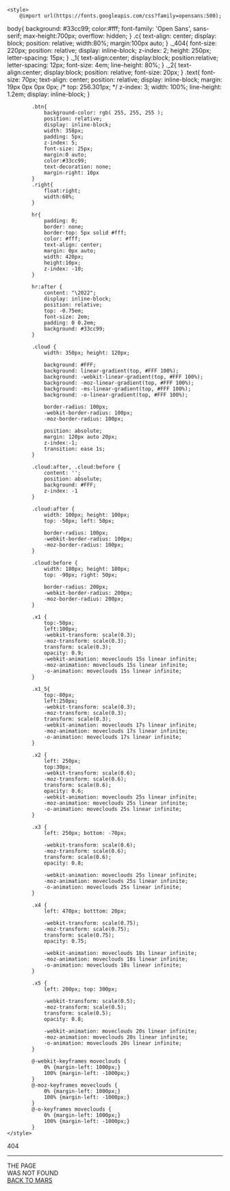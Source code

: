 <!DOCTYPE html>
<html lang="en">

<head>
    <meta charset="UTF-8">
    <meta name="viewport" content="width=device-width, initial-scale=1.0">
    <meta http-equiv="X-UA-Compatible" content="ie=edge">
    <title>404</title>

    <style>
        @import url(https://fonts.googleapis.com/css?family=opensans:500);
body{
                background: #33cc99;
                color:#fff;
                font-family: 'Open Sans', sans-serif;
                max-height:700px;
                overflow: hidden;
            }
            .c{
                text-align: center;
                display: block;
                position: relative;
                width:80%;
                margin:100px auto;
            }
            ._404{
                font-size: 220px;
                position: relative;
                display: inline-block;
                z-index: 2;
                height: 250px;
                letter-spacing: 15px;
            }
            ._1{
                text-align:center;
                display:block;
                position:relative;
                letter-spacing: 12px;
                font-size: 4em;
                line-height: 80%;
            }
            ._2{
                text-align:center;
                display:block;
                position: relative;
                font-size: 20px;
            }
            .text{
                font-size: 70px;
                text-align: center;
                position: relative;
                display: inline-block;
                margin: 19px 0px 0px 0px;
                /* top: 256.301px; */
                z-index: 3;
                width: 100%;
                line-height: 1.2em;
                display: inline-block;
            }
           

            .btn{
                background-color: rgb( 255, 255, 255 );
                position: relative;
                display: inline-block;
                width: 358px;
                padding: 5px;
                z-index: 5;
                font-size: 25px;
                margin:0 auto;
                color:#33cc99;
                text-decoration: none;
                margin-right: 10px
            }
            .right{
                float:right;
                width:60%;
            }
            
            hr{
                padding: 0;
                border: none;
                border-top: 5px solid #fff;
                color: #fff;
                text-align: center;
                margin: 0px auto;
                width: 420px;
                height:10px;
                z-index: -10;
            }
            
            hr:after {
                content: "\2022";
                display: inline-block;
                position: relative;
                top: -0.75em;
                font-size: 2em;
                padding: 0 0.2em;
                background: #33cc99;
            }
            
            .cloud {
                width: 350px; height: 120px;

                background: #FFF;
                background: linear-gradient(top, #FFF 100%);
                background: -webkit-linear-gradient(top, #FFF 100%);
                background: -moz-linear-gradient(top, #FFF 100%);
                background: -ms-linear-gradient(top, #FFF 100%);
                background: -o-linear-gradient(top, #FFF 100%);

                border-radius: 100px;
                -webkit-border-radius: 100px;
                -moz-border-radius: 100px;

                position: absolute;
                margin: 120px auto 20px;
                z-index:-1;
                transition: ease 1s;
            }

            .cloud:after, .cloud:before {
                content: '';
                position: absolute;
                background: #FFF;
                z-index: -1
            }

            .cloud:after {
                width: 100px; height: 100px;
                top: -50px; left: 50px;

                border-radius: 100px;
                -webkit-border-radius: 100px;
                -moz-border-radius: 100px;
            }

            .cloud:before {
                width: 180px; height: 180px;
                top: -90px; right: 50px;

                border-radius: 200px;
                -webkit-border-radius: 200px;
                -moz-border-radius: 200px;
            }
            
            .x1 {
                top:-50px;
                left:100px;
                -webkit-transform: scale(0.3);
                -moz-transform: scale(0.3);
                transform: scale(0.3);
                opacity: 0.9;
                -webkit-animation: moveclouds 15s linear infinite;
                -moz-animation: moveclouds 15s linear infinite;
                -o-animation: moveclouds 15s linear infinite;
            }
            
            .x1_5{
                top:-80px;
                left:250px;
                -webkit-transform: scale(0.3);
                -moz-transform: scale(0.3);
                transform: scale(0.3);
                -webkit-animation: moveclouds 17s linear infinite;
                -moz-animation: moveclouds 17s linear infinite;
                -o-animation: moveclouds 17s linear infinite; 
            }

            .x2 {
                left: 250px;
                top:30px;
                -webkit-transform: scale(0.6);
                -moz-transform: scale(0.6);
                transform: scale(0.6);
                opacity: 0.6; 
                -webkit-animation: moveclouds 25s linear infinite;
                -moz-animation: moveclouds 25s linear infinite;
                -o-animation: moveclouds 25s linear infinite;
            }

            .x3 {
                left: 250px; bottom: -70px;

                -webkit-transform: scale(0.6);
                -moz-transform: scale(0.6);
                transform: scale(0.6);
                opacity: 0.8; 

                -webkit-animation: moveclouds 25s linear infinite;
                -moz-animation: moveclouds 25s linear infinite;
                -o-animation: moveclouds 25s linear infinite;
            }

            .x4 {
                left: 470px; botttom: 20px;

                -webkit-transform: scale(0.75);
                -moz-transform: scale(0.75);
                transform: scale(0.75);
                opacity: 0.75;

                -webkit-animation: moveclouds 18s linear infinite;
                -moz-animation: moveclouds 18s linear infinite;
                -o-animation: moveclouds 18s linear infinite;
            }

            .x5 {
                left: 200px; top: 300px;

                -webkit-transform: scale(0.5);
                -moz-transform: scale(0.5);
                transform: scale(0.5);
                opacity: 0.8; 

                -webkit-animation: moveclouds 20s linear infinite;
                -moz-animation: moveclouds 20s linear infinite;
                -o-animation: moveclouds 20s linear infinite;
            }

            @-webkit-keyframes moveclouds {
                0% {margin-left: 1000px;}
                100% {margin-left: -1000px;}
            }
            @-moz-keyframes moveclouds {
                0% {margin-left: 1000px;}
                100% {margin-left: -1000px;}
            }
            @-o-keyframes moveclouds {
                0% {margin-left: 1000px;}
                100% {margin-left: -1000px;}
            }
    </style>

</head>

<body>
    <div id="clouds">
        <div class="cloud x1"></div>
        <div class="cloud x1_5"></div>
        <div class="cloud x2"></div>
        <div class="cloud x3"></div>
        <div class="cloud x4"></div>
        <div class="cloud x5"></div>
    </div>
    <div class='c'>
        <div class='_404'>404</div>
        <hr>
        <div class='_1'>THE PAGE</div>
        <div class='_2'>WAS NOT FOUND</div>
        <a class='btn' href='/'>BACK TO MARS</a>
    </div>
</body>

</html>